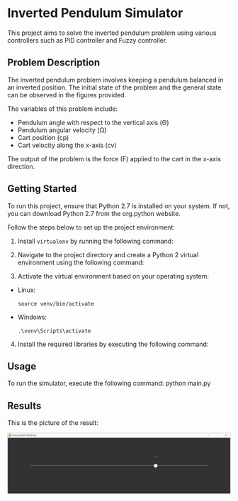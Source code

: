 # Inverted Pendulum Simulator

This project aims to solve the inverted pendulum problem using various controllers such as PID controller and Fuzzy controller.

## Problem Description

The inverted pendulum problem involves keeping a pendulum balanced in an inverted position. The initial state of the problem and the general state can be observed in the figures provided.

The variables of this problem include:
- Pendulum angle with respect to the vertical axis (Θ)
- Pendulum angular velocity (Ω)
- Cart position (cp)
- Cart velocity along the x-axis (cv)

The output of the problem is the force (F) applied to the cart in the x-axis direction.

## Getting Started

To run this project, ensure that Python 2.7 is installed on your system. If not, you can download Python 2.7 from the org.python website.

Follow the steps below to set up the project environment:

1. Install `virtualenv` by running the following command:

2. Navigate to the project directory and create a Python 2 virtual environment using the following command:

3. Activate the virtual environment based on your operating system:
- Linux:
  ```
  source venv/bin/activate
  ```
- Windows:
  ```
  .\venv\Scripts\activate
  ```

4. Install the required libraries by executing the following command:

## Usage

To run the simulator, execute the following command:
python main.py

## Results
This is the picture of the result:

![Image 1](https://github.com/shakibaam/Inverted-pendulum/blob/master/result.png)
